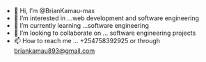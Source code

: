 - 👋 Hi, I’m @BrianKamau-max
- 👀 I’m interested in ...web development and software engineering
- 🌱 I’m currently learning ...software engineering
- 💞️ I’m looking to collaborate on ... software engineering projects
- 📫 How to reach me ... +254758392925 or through briankamau893@gmail.com

<!---
BrianKamau-max/BrianKamau-max is a ✨ special ✨ repository because its `README.md` (this file) appears on your GitHub profile.
You can click the Preview link to take a look at your changes.
--->
